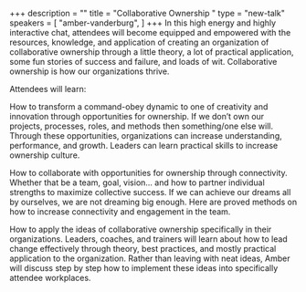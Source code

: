 +++
description = ""
title = "Collaborative Ownership "
type = "new-talk"
speakers = [
        "amber-vanderburg",
]
+++
In this high energy and highly interactive chat, attendees will become equipped and empowered with the resources, knowledge, and application of creating an organization of collaborative ownership through a little theory, a lot of practical application, some fun stories of success and failure, and loads of wit. Collaborative ownership is how our organizations thrive.

Attendees will learn:

How to transform a command-obey dynamic to one of creativity and innovation through opportunities for ownership. If we don’t own our projects, processes, roles, and methods then something/one else will. Through these opportunities, organizations can increase understanding, performance, and growth. Leaders can learn practical skills to increase ownership culture.

How to collaborate with opportunities for ownership through connectivity. Whether that be a team, goal, vision… and how to partner individual strengths to maximize collective success. If we can achieve our dreams all by ourselves, we are not dreaming big enough. Here are proved methods on how to increase connectivity and engagement in the team.

How to apply the ideas of collaborative ownership specifically in their organizations. Leaders, coaches, and trainers will learn about how to lead change effectively through theory, best practices, and mostly practical application to the organization. Rather than leaving with neat ideas, Amber will discuss step by step how to implement these ideas into specifically attendee workplaces.